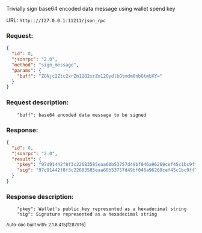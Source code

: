 Trivially sign base64 encoded data message using wallet spend key

URL: ```http:://127.0.0.1:11211/json_rpc```
### Request: 
```json
{
  "id": 0,
  "jsonrpc": "2.0",
  "method": "sign_message",
  "params": {
    "buff": "ZGNjc2Ztc2xrZm12O2xrZm12OydlbGtmdm0nbGtmbXY="
  }
}
```
### Request description: 
```
    "buff": base64 encoded data message to be signed

```
### Response: 
```json
{
  "id": 0,
  "jsonrpc": "2.0",
  "result": {
    "pkey": "97d91442f8f3c22683585eaa60b53757d49bf046a96269cef45c1bc9ff7300cc",
    "sig": "97d91442f8f3c22683585eaa60b53757d49bf046a96269cef45c1bc9ff7300cc97d91442f8f3c22683585eaa60b53757d49bf046a96269cef45c1bc9ff7300cc"
  }
}
```
### Response description: 
```
    "pkey": Wallet's public key represented as a hexadecimal string
    "sig": Signature represented as a hexadecimal string

```
<sub>Auto-doc built with: 2.1.8.415[f287916]</sub>